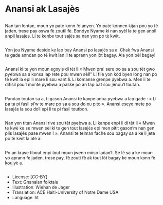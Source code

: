 # Anansi ak Lasajès

##
Nan tan lontan, moun yo pate konn fè anyen. Yo pate konnen kijan pou yo fè jaden, trese pay oswa fè zoutil fè. Bondye Nyame ki nan syèl la te gen anpil anpil lasajès. Li te kenbe tout sajès sa nan yon po tè kwit.

##
Yon jou Nyame deside ke lap bay Anansi po lasajès sa a. Chak fwa Anansi te gade anndan po tè kwit lan li te aprann yon lòt bagay. Ala yon bèl bagay!

##
Anansi ki te yon moun egoyis di tèt li « Mwen pral sere po sa a sou tèt gwo pyebwa sa a konsa lap rete pou mwen sèl!" Li file yon kòd byen long nan po tè kwit la epi li mare li sou vant li. Li kòmanse grenpe pyebwa a. Men li te difisil pou’l monte pyebwa a paske po an tap bat sou jenou’l toutan.

##
Pandan toutan sa a, ti gason Anansi te kanpe anba pyebwa a lap gade : « Li pa ta pi fasil si’w te mare po sa a sou do ou pito ». Anansi eseye mete po lasajès la sou do’l epi li te pi fasil toutbon.

##
Nan yon titan Anansi rive sou tèt pyebwa a. Li kanpe enpi li di tèt li « Mwen te kwè ke se mwen sèl ki te gen tout lasajès epi men pitit gason’m nan gen plis lasajès pase mwen ! ». Anansi te tèlman fache sou bagay sa a ke li jete po tè kwit la atè a.

##
Po an krase tibout enpi tout moun jwenn mòso ladan’l. Se lè sa a ke moun yo aprann fè jaden, trese pay, fè zouti fè ak tout lòt bagay ke moun konn fè koulyè a.

##
* License: [CC-BY]
* Text: Ghanaian folktale
* Illustration: Wiehan de Jager
* Translation: ACE Haiti-University of Notre Dame USA
* Language: ht
